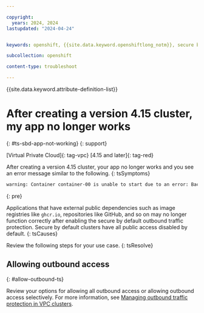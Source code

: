 ```yaml
---

copyright: 
  years: 2024, 2024
lastupdated: "2024-04-24"


keywords: openshift, {{site.data.keyword.openshiftlong_notm}}, secure by default, app not working, {{site.data.keyword.openshiftlong_notm}}, outbound traffic protection, 4.15, 1.30

subcollection: openshift

content-type: troubleshoot

---
```


{{site.data.keyword.attribute-definition-list}}


# After creating a version 4.15 cluster, my app no longer works
{: #ts-sbd-app-not-working}
{: support}

[Virtual Private Cloud]{: tag-vpc}
[4.15 and later]{: tag-red}

After creating a version 4.15 cluster, your app no longer works and you see an error message similar to the following.
{: tsSymptoms}

```sh
warning: Container container-00 is unable to start due to an error: Back-off pulling image "registry.redhat.io/rhel8/support-tools"
```
{: pre}


Applications that have external public dependencies such as image registries like `ghcr.io`, repositories like GitHub, and so on may no longer function correctly after enabling the secure by default outbound traffic protection. Secure by default clusters have all public access disabled by default.
{: tsCauses}


Review the following steps for your use case.
{: tsResolve}

## Allowing outbound access
{: #allow-outbound-ts}

Review your options for allowing all outbound access or allowing outbound access selectively. For more information, see [Managing outbound traffic protection in VPC clusters](/docs/openshift?topic=openshift-sbd-allow-outbound).

